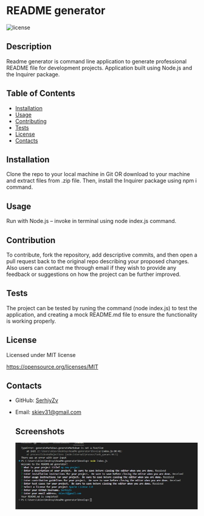 # README generator

  ![license](https://img.shields.io/static/v1?label=license&message=MIT&color=brightgreen)

  ## Description
  Readme generator is command line application to generate professional README file for development projects. Application built using Node.js and the Inquirer package.

  ## Table of Contents

  * [Installation](#installation)
  * [Usage](#usage)
  * [Contributing](#contribution)
  * [Tests](#test)
  * [License](#license)
  * [Contacts](#contacts)
  
  ## Installation
  Clone the repo to your local machine in Git OR download to your machine and extract files from .zip file. Then, install the Inquirer package using npm i command.

  ## Usage
  Run with Node.js – invoke in terminal using node index.js command.

  ## Contribution
  To contribute, fork the repository, add descriptive commits, and then open a pull request back to the original repo describing your proposed changes.
Also users can contact me through email if they wish to provide any feedback or suggestions on how the project can be further improved.

  ## Tests
  The project can be tested by runing the command (node index.js) to test the application, and creating a mock README.md file to ensure the functionality is working properly.

  ## License
  Licensed under MIT license

  https://opensource.org/licenses/MIT

  ## Contacts
  * GitHub: [SerhiyZv](https://github.com/SerhiyZv)
  * Email: [skiev31@gmail.com](mailto:skiev31@gmail.com)

    ## Screenshots

    ![Screenshot1](./Develop/assets/images/Readme-generator-sreenshot1.jpg)